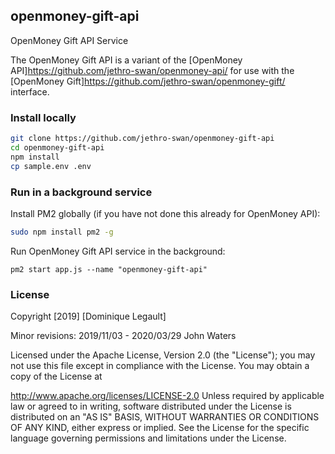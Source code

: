 ## openmoney-gift-api

OpenMoney Gift API Service

The OpenMoney Gift API is a variant of the [OpenMoney API]https://github.com/jethro-swan/openmoney-api/ 
for use with the [OpenMoney Gift]https://github.com/jethro-swan/openmoney-gift/ interface.

### Install locally

```sh
git clone https://github.com/jethro-swan/openmoney-gift-api
cd openmoney-gift-api
npm install
cp sample.env .env
```

### Run in a background service
Install PM2 globally (if you have not done this already for OpenMoney API):
```sh
sudo npm install pm2 -g
```
Run OpenMoney Gift API service in the background:
```
pm2 start app.js --name "openmoney-gift-api"
```

### License

Copyright [2019] [Dominique Legault]

Minor revisions: 2019/11/03 - 2020/03/29 John Waters

  
Licensed under the Apache License, Version 2.0 (the "License"); you may not use this file except in compliance with the License. You may obtain a copy of the License at

http://www.apache.org/licenses/LICENSE-2.0
Unless required by applicable law or agreed to in writing, software distributed under the License is distributed on an "AS IS" BASIS, WITHOUT WARRANTIES OR CONDITIONS OF ANY KIND, either express or implied. See the License for the specific language governing permissions and limitations under the License.
